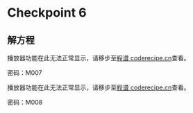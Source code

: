 Checkpoint 6
====
解方程
----

<cr type="player" parameters="XMzg1Njc0MzE3Ng=="><notice>播放器功能在此无法正常显示，请移步至[程谱 coderecipe.cn](https://coderecipe.cn/learn/1)查看。</notice></cr>

密码：M007


<cr type="player" parameters="XMzg1Njc0MzQ5Mg=="><notice>播放器功能在此无法正常显示，请移步至[程谱 coderecipe.cn](https://coderecipe.cn/learn/1)查看。</notice></cr>

密码：M008

